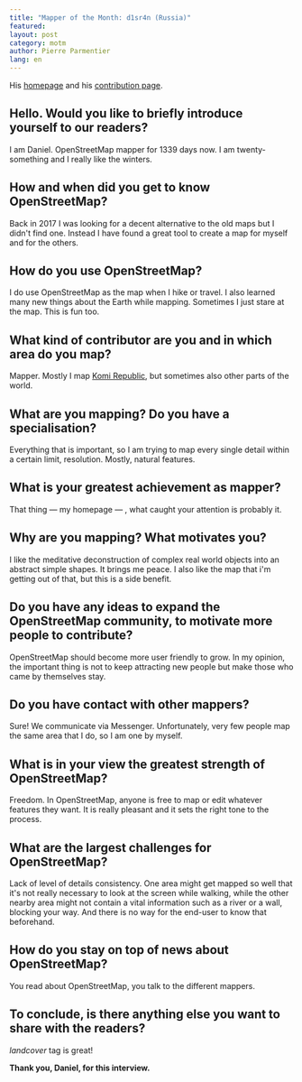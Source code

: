 ```yaml
---
title: "Mapper of the Month: d1sr4n (Russia)"
featured:
layout: post
category: motm
author: Pierre Parmentier
lang: en
---
```


His [homepage](https://www.openstreetmap.org/user/uuu) and his [contribution page](https://hdyc.neis-one.org/?uuu).

## Hello. Would you like to briefly introduce yourself to our readers?
I am Daniel. OpenStreetMap mapper for 1339 days now. I am twenty-something and I really like the winters.

## How and when did you get to know OpenStreetMap?
Back in 2017 I was looking for a decent alternative to the old maps but I didn't find one. Instead I have found a great tool to create a map for myself and for the others.

## How do you use OpenStreetMap?
I do use OpenStreetMap as the map when I hike or travel. I also learned many new things about the Earth while mapping. Sometimes I just stare at the map. This is fun too.

## What kind of contributor are you and in which area do you map?
Mapper. Mostly I map [Komi Republic](https://en.wikipedia.org/wiki/Komi_Republic), but sometimes also other parts of the world.

## What are you mapping? Do you have a specialisation?
Everything that is important, so I am trying to map every single detail within a certain limit, resolution. Mostly, natural features.

## What is your greatest achievement as mapper?
That thing &mdash; my homepage &mdash; , what caught your attention is probably it.

## Why are you mapping? What motivates you?
I like the meditative deconstruction of complex real world objects into an abstract simple shapes. It brings me peace. I also like the map that i'm getting out of that, but this is a side benefit.

## Do you have any ideas to expand the OpenStreetMap community, to motivate more people to contribute?
OpenStreetMap should become more user friendly to grow. In my opinion, the important thing is not to keep attracting new people but make those who came by themselves stay.

## Do you have contact with other mappers?
Sure! We communicate via Messenger. Unfortunately, very few people map the same area that I do, so I am one by myself.

## What is in your view the greatest strength of OpenStreetMap?
Freedom. In OpenStreetMap, anyone is free to map or edit whatever features they want. It is really pleasant and it sets the right tone to the process.

## What are the largest challenges for OpenStreetMap?
Lack of level of details consistency. One area might get mapped so well that it's not really necessary to look at the screen while walking, while the other nearby area might not contain a vital information such as a river or a wall, blocking your way. And there is no way for the end-user to know that beforehand.

## How do you stay on top of news about OpenStreetMap?
You read about OpenStreetMap, you talk to the different mappers.

## To conclude, is there anything else you want to share with the readers?
_landcover_ tag is great!

**Thank you, Daniel, for this interview.**
